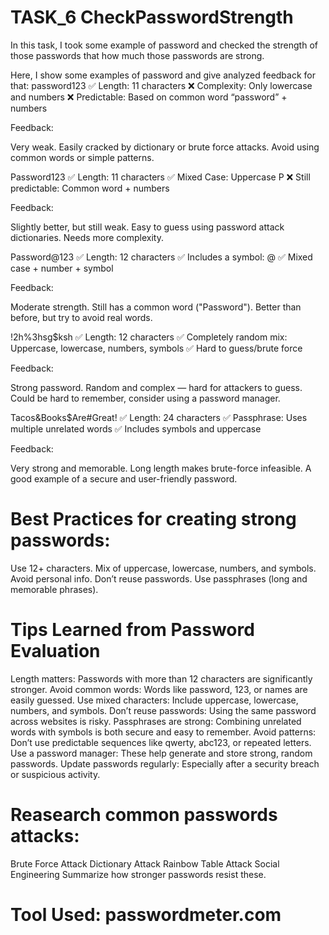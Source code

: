 # TASK_6 CheckPasswordStrength
In this task, I took some example of password and checked the strength of those passwords that how much those passwords are strong.

Here, I show some examples of password and give analyzed feedback for that:
password123
✅ Length: 11 characters ❌ Complexity: Only lowercase and numbers ❌ Predictable: Based on common word “password” + numbers

Feedback:

Very weak. Easily cracked by dictionary or brute force attacks. Avoid using common words or simple patterns.

Password123
✅ Length: 11 characters ✅ Mixed Case: Uppercase P ❌ Still predictable: Common word + numbers

Feedback:

Slightly better, but still weak. Easy to guess using password attack dictionaries. Needs more complexity.

Password@123
✅ Length: 12 characters ✅ Includes a symbol: @ ✅ Mixed case + number + symbol

Feedback:

Moderate strength. Still has a common word ("Password"). Better than before, but try to avoid real words.

!2h%3hsg$ksh
✅ Length: 12 characters ✅ Completely random mix: Uppercase, lowercase, numbers, symbols ✅ Hard to guess/brute force

Feedback:

Strong password. Random and complex — hard for attackers to guess. Could be hard to remember, consider using a password manager.

Tacos&Books$Are#Great!
✅ Length: 24 characters ✅ Passphrase: Uses multiple unrelated words ✅ Includes symbols and uppercase

Feedback:

Very strong and memorable. Long length makes brute-force infeasible. A good example of a secure and user-friendly password.

# Best Practices for creating strong passwords:
Use 12+ characters. Mix of uppercase, lowercase, numbers, and symbols. Avoid personal info. Don’t reuse passwords. Use passphrases (long and memorable phrases).

# Tips Learned from Password Evaluation
Length matters: Passwords with more than 12 characters are significantly stronger.
Avoid common words: Words like password, 123, or names are easily guessed.
Use mixed characters: Include uppercase, lowercase, numbers, and symbols.
Don’t reuse passwords: Using the same password across websites is risky.
Passphrases are strong: Combining unrelated words with symbols is both secure and easy to remember.
Avoid patterns: Don’t use predictable sequences like qwerty, abc123, or repeated letters.
Use a password manager: These help generate and store strong, random passwords.
Update passwords regularly: Especially after a security breach or suspicious activity.
# Reasearch common passwords attacks:
Brute Force Attack
Dictionary Attack
Rainbow Table Attack
Social Engineering
Summarize how stronger passwords resist these.
# Tool Used: passwordmeter.com
